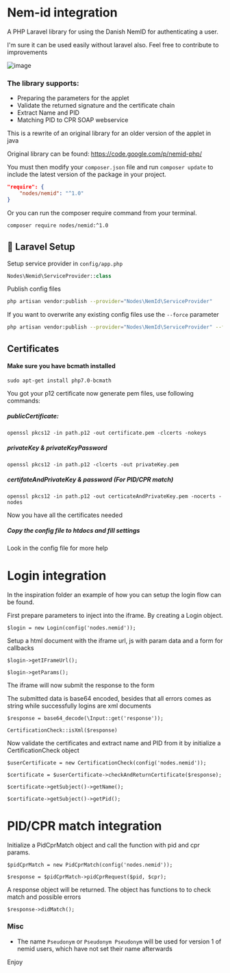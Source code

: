 # Nem-id integration

A PHP Laravel library for using the Danish NemID for authenticating a user.

I'm sure it can be used easily without laravel also. Feel free to contribute to improvements

![image](https://cloud.githubusercontent.com/assets/1279756/20196240/18e4a2b8-a79a-11e6-832b-36933da588e3.png)
 
### The library supports:

  - Preparing the parameters for the applet
  - Validate the returned signature and the certificate chain
  - Extract Name and PID
  - Matching PID to CPR SOAP webservice
    
This is a rewrite of an original library for an older version of the applet in java

Original library can be found: https://code.google.com/p/nemid-php/ 

You must then modify your `composer.json` file and run `composer update` to include the latest version of the package in your project.

```json
"require": {
    "nodes/nemid": "^1.0"
}
```

Or you can run the composer require command from your terminal.

```bash
composer require nodes/nemid:^1.0
```

## 🔧 Laravel Setup

Setup service provider in `config/app.php`

```php
Nodes\Nemid\ServiceProvider::class
```

Publish config files

```bash
php artisan vendor:publish --provider="Nodes\NemId\ServiceProvider"
```

If you want to overwrite any existing config files use the `--force` parameter

```bash
php artisan vendor:publish --provider="Nodes\NemId\ServiceProvider" --force
```

## Certificates

#### Make sure you have bcmath installed

```
sudo apt-get install php7.0-bcmath
```

You got your p12 certificate now generate pem files, use following commands: 

##### publicCertificate:

`openssl pkcs12 -in path.p12 -out certificate.pem -clcerts -nokeys`

##### privateKey & privateKeyPassword

`openssl pkcs12 -in path.p12 -clcerts -out privateKey.pem`

##### certifateAndPrivateKey & password (For PID/CPR match)

`openssl pkcs12 -in path.p12 -out certicateAndPrivateKey.pem -nocerts -nodes`     

Now you have all the certificates needed 

##### Copy the config file to htdocs and fill settings

Look in the config file for more help

# Login integration

In the inspiration folder an example of how you can setup the login flow can be found.

First prepare parameters to inject into the iframe. By creating a Login object.

`$login = new Login(config('nodes.nemid'));`

Setup a html document with the iframe url, js with param data and a form for callbacks

`$login->getIFrameUrl();`

`$login->getParams();`

The iframe will now submit the response to the form 

The submitted data is base64 encoded, besides that all errors comes as string while successfully logins are xml documents

`$response = base64_decode(\Input::get('response'));`

`CertificationCheck::isXml($response)`

Now validate the certificates and extract name and PID from it by initialize a CertificationCheck object

`$userCertificate = new CertificationCheck(config('nodes.nemid'));`

`$certificate = $userCertificate->checkAndReturnCertificate($response);`

`$certificate->getSubject()->getName();`

`$certificate->getSubject()->getPid();`

# PID/CPR match integration

Initialize a PidCprMatch object and call the function with pid and cpr params.

`$pidCprMatch = new PidCprMatch(config('nodes.nemid'));`

`$response = $pidCprMatch->pidCprRequest($pid, $cpr);`

A response object will be returned. The object has functions to to check match and possible errors

`$response->didMatch();`

### Misc

 - The name `Pseudonym` or `Pseudonym Pseudonym` will be used for version 1 of nemid users, which have not set their name afterwards

Enjoy
 


